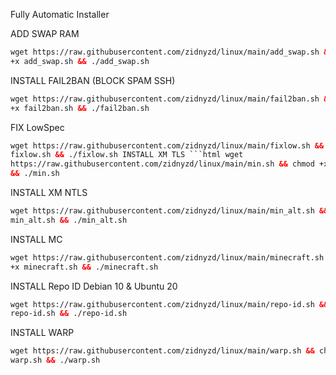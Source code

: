 Fully Automatic Installer

ADD SWAP RAM

```html
wget https://raw.githubusercontent.com/zidnyzd/linux/main/add_swap.sh && chmod
+x add_swap.sh && ./add_swap.sh
```

INSTALL FAIL2BAN (BLOCK SPAM SSH)

```html
wget https://raw.githubusercontent.com/zidnyzd/linux/main/fail2ban.sh && chmod
+x fail2ban.sh && ./fail2ban.sh
```

FIX LowSpec

````html
wget https://raw.githubusercontent.com/zidnyzd/linux/main/fixlow.sh && chmod +x
fixlow.sh && ./fixlow.sh INSTALL XM TLS ```html wget
https://raw.githubusercontent.com/zidnyzd/linux/main/min.sh && chmod +x min.sh
&& ./min.sh
````

INSTALL XM NTLS

```html
wget https://raw.githubusercontent.com/zidnyzd/linux/main/min_alt.sh && chmod +x
min_alt.sh && ./min_alt.sh
```

INSTALL MC

```html
wget https://raw.githubusercontent.com/zidnyzd/linux/main/minecraft.sh && chmod
+x minecraft.sh && ./minecraft.sh
```

INSTALL Repo ID Debian 10 & Ubuntu 20

```html
wget https://raw.githubusercontent.com/zidnyzd/linux/main/repo-id.sh && chmod +x
repo-id.sh && ./repo-id.sh
```

INSTALL WARP

```html
wget https://raw.githubusercontent.com/zidnyzd/linux/main/warp.sh && chmod +x
warp.sh && ./warp.sh
```

